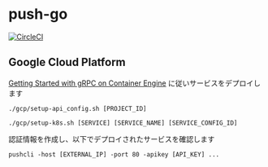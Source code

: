 # push-go

[![CircleCI](https://circleci.com/gh/nokamoto/push-go/tree/master.svg?style=svg)](https://circleci.com/gh/nokamoto/push-go/tree/master)

## Google Cloud Platform

[Getting Started with gRPC on Container Engine](https://cloud.google.com/endpoints/docs/quickstart-grpc-container-engine) に従いサービスをデプロイします

```
./gcp/setup-api_config.sh [PROJECT_ID]
```

```
./gcp/setup-k8s.sh [SERVICE] [SERVICE_NAME] [SERVICE_CONFIG_ID]
```

認証情報を作成し、以下でデプロイされたサービスを確認します

```
pushcli -host [EXTERNAL_IP] -port 80 -apikey [API_KEY] ...
```
